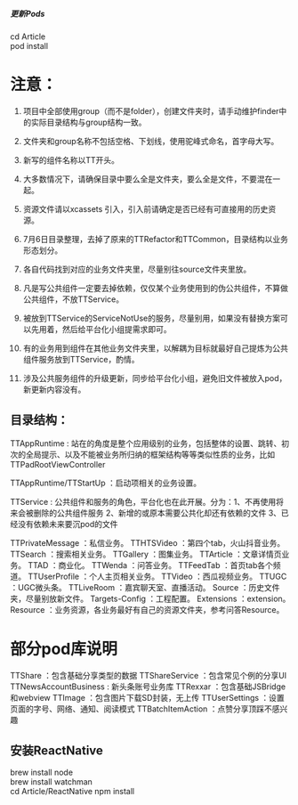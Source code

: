 

##### 更新Pods
cd Article  
pod install  

# 注意：
1. 项目中全部使用group（而不是folder），创建文件夹时，请手动维护finder中的实际目录结构与group结构一致。
2. 文件夹和group名称不包括空格、下划线，使用驼峰式命名，首字母大写。
3. 新写的组件名称以TT开头。
4. 大多数情况下，请确保目录中要么全是文件夹，要么全是文件，不要混在一起。
5. 资源文件请以xcassets 引入，引入前请确定是否已经有可直接用的历史资源。

6. 7月6日目录整理，去掉了原来的TTRefactor和TTCommon，目录结构以业务形态划分。
7. 各自代码找到对应的业务文件夹里，尽量别往source文件夹里放。
8. 凡是写公共组件一定要去掉依赖，仅仅某个业务使用到的伪公共组件，不算做公共组件，不放TTService。
9. 被放到TTService的ServiceNotUse的服务，尽量别用，如果没有替换方案可以先用着，然后给平台化小组提需求即可。
10. 有的业务用到组件在其他业务文件夹里，以解耦为目标就最好自己提炼为公共组件服务放到TTService，酌情。
11. 涉及公共服务组件的升级更新，同步给平台化小组，避免旧文件被放入pod，新更新内容没有。

## 目录结构：
TTAppRuntime : 
站在的角度是整个应用级别的业务，包括整体的设置、跳转、初次的全局提示、以及不能被业务所归纳的框架结构等等类似性质的业务，比如TTPadRootViewController

TTAppRuntime/TTStartUp  ：启动项相关的业务设置。

TTService : 
公共组件和服务的角色，平台化也在此开展。分为：1、不再使用将来会被删除的公共组件服务 2、新增的或原本需要公共化却还有依赖的文件 3、已经没有依赖未来要沉pod的文件

TTPrivateMessage ：私信业务。
TTHTSVideo       ：第四个tab，火山抖音业务。
TTSearch         ：搜索相关业务。
TTGallery        ：图集业务。
TTArticle        ：文章详情页业务。
TTAD             ：商业化。
TTWenda          ：问答业务。
TTFeedTab        ：首页tab各个频道。
TTUserProfile    ：个人主页相关业务。
TTVideo          ：西瓜视频业务。
TTUGC            ：UGC微头条。
TTLiveRoom       ：嘉宾聊天室、直播活动。
Source           ：历史文件夹，尽量别放新文件。
Targets-Config   ：工程配置。
Extensions       ：extension。
Resource         ：业务资源，各业务最好有自己的资源文件夹，参考问答Resource。

# 部分pod库说明
TTShare               ：包含基础分享类型的数据
TTShareService        ：包含常见个例的分享UI
TTNewsAccountBusiness : 新头条账号业务库
TTRexxar              ：包含基础JSBridge和webview
TTImage               ：包含图片下载SD封装，无上传
TTUserSettings        ：设置页面的字号、网络、通知、阅读模式
TTBatchItemAction     ：点赞分享顶踩不感兴趣

## 安装ReactNative
brew install node  
brew install watchman  
cd Article/ReactNative
npm install

